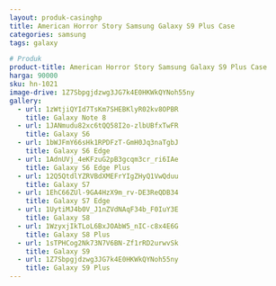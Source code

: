 ```yaml
---
layout: produk-casinghp
title: American Horror Story Samsung Galaxy S9 Plus Case
categories: samsung
tags: galaxy

# Produk
product-title: American Horror Story Samsung Galaxy S9 Plus Case
harga: 90000
sku: hn-1021
image-drive: 1Z7Sbpgjdzwg3JG7k4E0HKWkQYNoh55ny
gallery:
  - url: 1zWtjiQYId7TsKm7SHEBKlyR02kv8OPBR
    title: Galaxy Note 8
  - url: 1JANmudu82xc6tQQ58I2o-zlbUBfxTwFR
    title: Galaxy S6
  - url: 1bWJFmY66sHk1RPDFzT-GmH0Jq3naTgbJ
    title: Galaxy S6 Edge
  - url: 1AdnUVj_4eKFzuG2pB3gcqm3cr_ri6IAe
    title: Galaxy S6 Edge Plus
  - url: 12Q5QtdlYZRVBdXMEFrYIgZHyQ1VwQduu
    title: Galaxy S7
  - url: 1EhC66ZUl-9GA4HzX9m_rv-DE3ReQDB34
    title: Galaxy S7 Edge
  - url: 1UytiMJ4b0V_J1nZVdNAqF34b_F0IuY3E
    title: Galaxy S8
  - url: 1WzyxjIkTLoL6BxJOAbW5_nIC-c8x4E6G
    title: Galaxy S8 Plus
  - url: 1sTPHCog2Nk73N7V6BN-Zf1rRD2urwvSk
    title: Galaxy S9
  - url: 1Z7Sbpgjdzwg3JG7k4E0HKWkQYNoh55ny
    title: Galaxy S9 Plus
---
```


